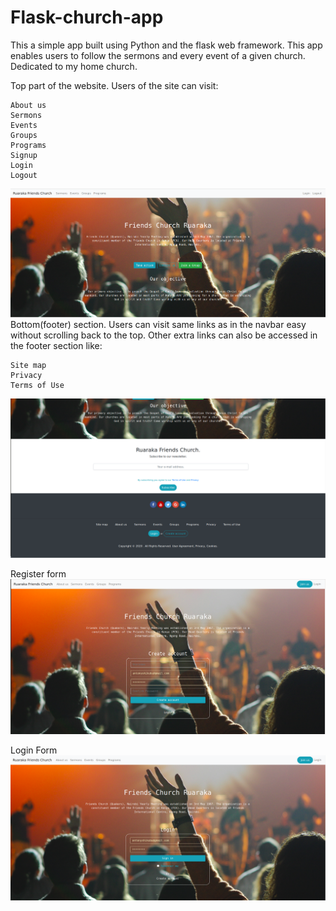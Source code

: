 # Flask-church-app
This a simple app built using Python and the flask web framework. This app enables users to follow the sermons and every event of a given church. Dedicated to my home church.

Top part of the website.
Users of the site can visit:  
```
About us 
Sermons
Events
Groups
Programs
Signup
Login
Logout
```
![](https://github.com/AntonyIS/Flask-church-app/blob/master/app/static/imgs/church_shot1.png)
Bottom(footer) section.
Users can visit same links as in the navbar easy without scrolling back to the top. Other extra links can also be accessed in the footer section like:
```
Site map
Privacy
Terms of Use
```
![](https://github.com/AntonyIS/Flask-church-app/blob/master/app/static/imgs/footer_img.png)


Register form
![](https://github.com/AntonyIS/Flask-church-app/blob/master/app/static/imgs/signup_church.png)


Login Form
![](https://github.com/AntonyIS/Flask-church-app/blob/master/app/static/imgs/login_church.png)

